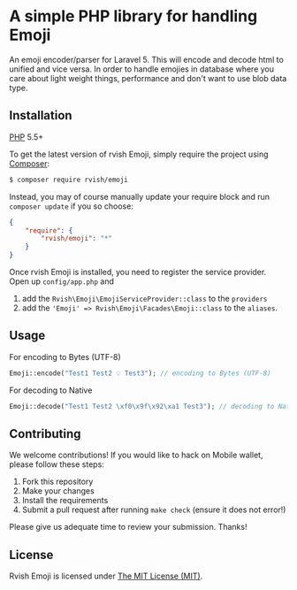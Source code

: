 # A simple PHP library for handling Emoji

An emoji encoder/parser for Laravel 5. This will encode and decode html to unified and vice versa. In order to handle emojies in database where you care about light weight things, performance and don't want to use blob data type.

## Installation

[PHP](https://php.net) 5.5+

To get the latest version of rvish Emoji, simply require the project using [Composer](https://getcomposer.org):

```bash
$ composer require rvish/emoji
```

Instead, you may of course manually update your require block and run `composer update` if you so choose:

```json
{
    "require": {
        "rvish/emoji": "*"
    }
}
```

Once rvish Emoji is installed, you need to register the service provider. 
Open up `config/app.php` and <br>
1. add the `Rvish\Emoji\EmojiServiceProvider::class` to the `providers` <br>
2. add the `'Emoji' => Rvish\Emoji\Facades\Emoji::class` to the `aliases`.<br>

## Usage

For encoding to Bytes (UTF-8)
```php
Emoji::encode("Test1 Test2 💡 Test3"); // encoding to Bytes (UTF-8)
```
For decoding to Native
```php
Emoji::decode("Test1 Test2 \xf0\x9f\x92\xa1 Test3"); // decoding to Native
```

## Contributing

We welcome contributions! If you would like to hack on Mobile wallet, please
follow these steps:

1. Fork this repository
2. Make your changes
3. Install the requirements
4. Submit a pull request after running `make check` (ensure it does not error!)

Please give us adequate time to review your submission. Thanks!

## License

Rvish Emoji is licensed under [The MIT License (MIT)](LICENSE).
